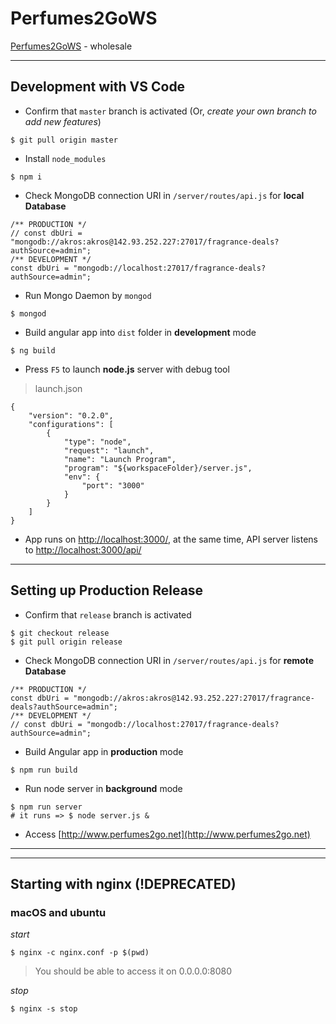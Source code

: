 # Perfumes2GoWS

[Perfumes2GoWS](http://www.perfumes2go.net) - wholesale

---

## Development with VS Code

- Confirm that `master` branch is activated (Or, *create your own branch to add new features*)
```
$ git pull origin master
```
- Install `node_modules`
```
$ npm i
```
- Check MongoDB connection URI in `/server/routes/api.js` for **local Database**
```
/** PRODUCTION */
// const dbUri = "mongodb://akros:akros@142.93.252.227:27017/fragrance-deals?authSource=admin";
/** DEVELOPMENT */
const dbUri = "mongodb://localhost:27017/fragrance-deals?authSource=admin";
```
- Run Mongo Daemon by `mongod`
```
$ mongod
```
- Build angular app into `dist` folder in **development** mode
```
$ ng build
```
- Press `F5` to launch **node.js** server with debug tool
> launch.json
```
{
    "version": "0.2.0",
    "configurations": [
        {
            "type": "node",
            "request": "launch",
            "name": "Launch Program",
            "program": "${workspaceFolder}/server.js",
            "env": {
                "port": "3000"
            }
        }
    ]
}
```
- App runs on [http://localhost:3000/](http://localhost:3000/), at the same time, API server listens to [http://localhost:3000/api/](http://localhost:3000/api/)

---

## Setting up Production Release

- Confirm that `release` branch is activated
```
$ git checkout release
$ git pull origin release
```
- Check MongoDB connection URI in `/server/routes/api.js` for **remote Database**
```
/** PRODUCTION */
const dbUri = "mongodb://akros:akros@142.93.252.227:27017/fragrance-deals?authSource=admin";
/** DEVELOPMENT */
// const dbUri = "mongodb://localhost:27017/fragrance-deals?authSource=admin";
```
- Build Angular app in **production** mode
```
$ npm run build
```
- Run node server in **background** mode
```
$ npm run server
# it runs => $ node server.js &
```
- Access [http://www.perfumes2go.net](http://www.perfumes2go.net)

---
---

## Starting with nginx (!DEPRECATED)

### macOS and ubuntu

*start*
```
$ nginx -c nginx.conf -p $(pwd)
```
> You should be able to access it on 0.0.0.0:8080

*stop*
```
$ nginx -s stop
```
